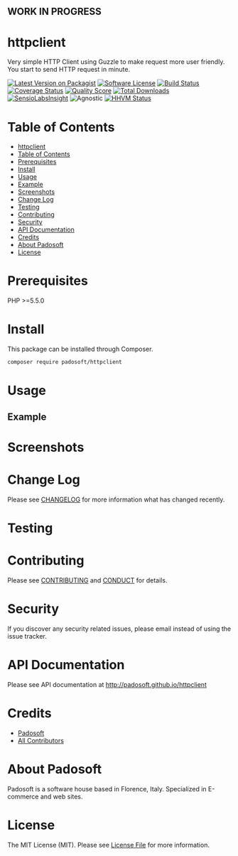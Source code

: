 
## WORK IN PROGRESS
# httpclient
Very simple HTTP Client using Guzzle to make request more user friendly.
You start to send HTTP request in minute. 

[![Latest Version on Packagist][ico-version]][link-packagist]
[![Software License][ico-license]](LICENSE.md)
[![Build Status][ico-travis]][link-travis]
[![Coverage Status][ico-scrutinizer]][link-scrutinizer]
[![Quality Score][ico-code-quality]][link-code-quality]
[![Total Downloads][ico-downloads]][link-downloads]
[![SensioLabsInsight][ico-sensiolab]][link-sensiolab]
![Agnostic][ico-agnostic]
[![HHVM Status][ico-hhvm]][link-hhvm]

Table of Contents
=================

  * [httpclient](#httpclient)
  * [Table of Contents](#table-of-contents)
  * [Prerequisites](#prerequisites)
  * [Install](#install)
  * [Usage](#usage)
  * [Example](#example)
  * [Screenshots](#screenshots)
  * [Change Log](#change-log)
  * [Testing](#testing)
  * [Contributing](#contributing)
  * [Security](#security)
  * [API Documentation](#api-documentation)
  * [Credits](#credits)
  * [About Padosoft](#about-padosoft)
  * [License](#license)

# Prerequisites

PHP >=5.5.0

# Install

This package can be installed through Composer.

``` bash
composer require padosoft/httpclient
```

# Usage

## Example

# Screenshots

# Change Log
Please see [CHANGELOG](CHANGELOG.md) for more information what has changed recently.

# Testing

# Contributing

Please see [CONTRIBUTING](CONTRIBUTING.md) and [CONDUCT](CONDUCT.md) for details.

# Security

If you discover any security related issues, please email  instead of using the issue tracker.

# API Documentation

Please see API documentation at http://padosoft.github.io/httpclient

# Credits

- [Padosoft](https://github.com/padosoft)
- [All Contributors](../../contributors)

# About Padosoft
Padosoft is a software house based in Florence, Italy. Specialized in E-commerce and web sites.

# License

The MIT License (MIT). Please see [License File](LICENSE.md) for more information.

[ico-version]: https://img.shields.io/packagist/v/padosoft/httpclient.svg?style=flat-square
[ico-license]: https://img.shields.io/badge/license-MIT-brightgreen.svg?style=flat-square
[ico-travis]: https://img.shields.io/travis/padosoft/httpclient/master.svg?style=flat-square
[ico-scrutinizer]: https://img.shields.io/scrutinizer/coverage/g/padosoft/httpclient.svg?style=flat-square
[ico-code-quality]: https://img.shields.io/scrutinizer/g/padosoft/httpclient.svg?style=flat-square
[ico-downloads]: https://img.shields.io/packagist/dt/padosoft/httpclient.svg?style=flat-square
[ico-sensiolab]: https://insight.sensiolabs.com/projects/9afab5fa-e9e4-40df-8ccf-6c122c26fd42/small.png
[ico-agnostic]: https://img.shields.io/badge/PHP-Framework%20agnostic-4F5B93.svg?style=flat-square
[ico-hhvm]: http://hhvm.h4cc.de/badge/padosoft/httpclient.svg


[link-packagist]: https://packagist.org/packages/padosoft/httpclient
[link-travis]: https://travis-ci.org/padosoft/HTTPClient
[link-scrutinizer]: https://scrutinizer-ci.com/g/padosoft/HTTPClient/code-structure
[link-code-quality]: https://scrutinizer-ci.com/g/padosoft/HTTPClient
[link-downloads]: https://packagist.org/packages/padosoft/httpclient
[link-sensiolab]: https://insight.sensiolabs.com/projects/9afab5fa-e9e4-40df-8ccf-6c122c26fd42
[link-hhvm]: http://hhvm.h4cc.de/package/padosoft/httpclient
